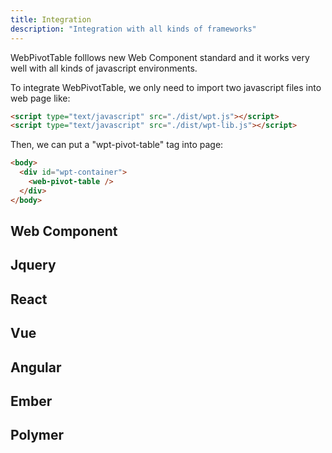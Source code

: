 ```yaml
---
title: Integration
description: "Integration with all kinds of frameworks"
---
```


WebPivotTable folllows new Web Component standard and it works very well with all kinds of javascript environments.

To integrate WebPivotTable, we only need to import two javascript files into web page like:

```html
<script type="text/javascript" src="./dist/wpt.js"></script>
<script type="text/javascript" src="./dist/wpt-lib.js"></script>
```

Then, we can put a "wpt-pivot-table" tag into page:
```html
<body>
  <div id="wpt-container">
    <web-pivot-table />
  </div>
</body>
``` 

## Web Component

## Jquery

## React

## Vue

## Angular

## Ember

## Polymer

 


